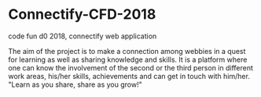 # Connectify-CFD-2018
code fun d0 2018, connectify web application

The aim of the project is to make a connection among webbies in a quest for learning as well as sharing knowledge and skills. It is a platform where one can know the involvement of the second or the third person in different work areas, his/her skills, achievements and can get in touch with him/her. "Learn as you share, share as you grow!"
